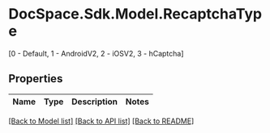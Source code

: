 # DocSpace.Sdk.Model.RecaptchaType
[0 - Default, 1 - AndroidV2, 2 - iOSV2, 3 - hCaptcha]

## Properties

Name | Type | Description | Notes
------------ | ------------- | ------------- | -------------

[[Back to Model list]](../README.md#documentation-for-models) [[Back to API list]](../README.md#documentation-for-api-endpoints) [[Back to README]](../README.md)

